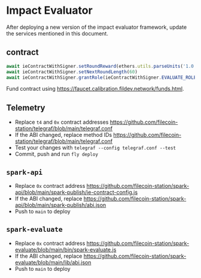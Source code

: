 # Impact Evaluator

After deploying a new version of the impact evaluator framework, update the
services mentioned in this document.

## contract

```js
await ieContractWithSigner.setRoundReward(ethers.utils.parseUnits('1.0', 'ether'))
await ieContractWithSigner.setNextRoundLength(60)
await ieContractWithSigner.grantRole(ieContractWithSigner.EVALUATE_ROLE(), '0xB0a808b5C49f5Ed7Af9EcAAaF033B2d937692877')
```

Fund contract using https://faucet.calibration.fildev.network/funds.html.

## Telemetry

- Replace `t4` and `0x` contract addresses https://github.com/filecoin-station/telegraf/blob/main/telegraf.conf
- If the ABI changed, replace method IDs https://github.com/filecoin-station/telegraf/blob/main/telegraf.conf
- Test your changes with `telegraf --config telegraf.conf --test`
- Commit, push and run `fly deploy`

## `spark-api`

- Replace `0x` contract address https://github.com/filecoin-station/spark-api/blob/main/spark-publish/ie-contract-config.js
- If the ABI changed, replace https://github.com/filecoin-station/spark-api/blob/main/spark-publish/abi.json
- Push to `main` to deploy

## `spark-evaluate`

- Replace `0x` contract address https://github.com/filecoin-station/spark-evaluate/blob/main/bin/spark-evaluate.js
- If the ABI changed, replace https://github.com/filecoin-station/spark-evaluate/blob/main/lib/abi.json
- Push to `main` to deploy
